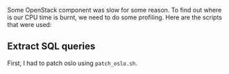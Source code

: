 Some OpenStack component was slow for some reason. To find out where is our CPU
time is burnt, we need to do some profiling. Here are the scripts that were
used:

## Extract SQL queries

First, I had to patch oslo using `patch_oslo.sh`.

